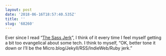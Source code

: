 ```yaml
---
layout: post
date: '2018-06-16T18:57:40.535Z'
title: ''
slug: '68260'
---
```

Ever since I read “[The Sass Jerk](http://thesassway.com/editorial/the-sass-jerk)”, I think of it every time I feel myself getting a bit too evangelical about some tech. I think to myself, “OK, better tone it down or I’ll be the Micro.blog/Jekyll/RSS/IndieWeb/Ruby jerk.”
